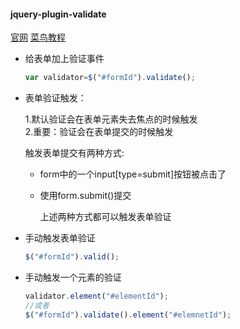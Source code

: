 #### jquery-plugin-validate

[官网](https://jqueryvalidation.org/) [菜鸟教程](http://www.runoob.com/jquery/jquery-plugin-validate.html)

* 给表单加上验证事件
  ```js
  var validator=$("#formId").validate();
  ```
* 表单验证触发：

  1.默认验证会在表单元素失去焦点的时候触发  
  2.重要：验证会在表单提交的时候触发

  触发表单提交有两种方式:

  * form中的一个input\[type=submit\]按钮被点击了 
  * 使用form.submit\(\)提交

    上述两种方式都可以触发表单验证

* 手动触发表单验证
  ```js
  $("#formId").valid();
  ```
  
* 手动触发一个元素的验证

  ```js
  validator.element("#elementId");
  //或者
  $("#formId").validate().element("#elemnetId");
  ```




